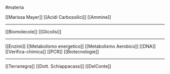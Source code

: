 #materia 

[[Marissa Mayer]]
[[Acidi Carbossilici]]
[[Ammine]]

---
[[Biomolecole]]
[[Glicolisi]]

---

[[Enzimi]]
[[Metabolismo energetico]]
[[Metabolismo Aerobico]]
[[DNA]]
[[Verifica-chimica]]
[[PCR]]
[[Biotecnologie]]

---
[[Terranegra]]
[[Dott. Schiappacassi]]
[[DelConte]]